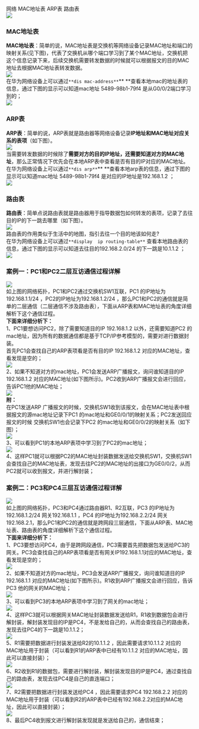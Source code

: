 网络 MAC地址表 ARP表 路由表<br />![](https://cdn.nlark.com/yuque/0/2021/webp/396745/1638501058741-24604646-1d70-46a9-8514-45235aa8081e.webp#clientId=udf2af8d3-002f-4&from=paste&id=u2e7ed645&originHeight=301&originWidth=566&originalType=url&ratio=1&rotation=0&showTitle=false&status=done&style=shadow&taskId=u512bc414-72e3-42d3-9bfc-f54c1783dc2&title=)
<a name="pns83"></a>
### MAC地址表
**MAC地址表**：简单的说，MAC地址表是交换机等网络设备记录MAC地址和端口的映射关系(见下图)，代表了交换机从哪个端口学习到了某个MAC地址，交换机把这个信息记录下来，后续交换机需要转发数据的时候就可以根据报文的目的MAC地址去根据MAC地址表转发数据。<br />![](https://cdn.nlark.com/yuque/0/2021/webp/396745/1638501058537-4858c01d-897c-43eb-a8a6-6e9aedd29646.webp#clientId=udf2af8d3-002f-4&from=paste&id=u9716fcad&originHeight=152&originWidth=362&originalType=url&ratio=1&rotation=0&showTitle=false&status=done&style=none&taskId=u10389c99-be5b-4847-abfd-5e57daa6e55&title=)<br />在华为网络设备上可以通过`**dis mac-address**`** **查看本地mac的地址表的信息，通过下图的显示可以知道mac地址 5489-98b1-79f4 是从G0/0/2端口学习到的；<br />![](https://cdn.nlark.com/yuque/0/2021/webp/396745/1638501058662-d927fbe8-b681-4115-a7ee-ee77ba490068.webp#clientId=udf2af8d3-002f-4&from=paste&id=u25721d68&originHeight=548&originWidth=1080&originalType=url&ratio=1&rotation=0&showTitle=false&status=done&style=shadow&taskId=ua5561d3e-6e03-487e-b577-9755477103a&title=)
<a name="IpnEx"></a>
### ARP表
**ARP表**：简单的说，ARP表就是路由器等网络设备记录**IP地址和MAC地址对应关系的表项**（如下图）。<br />![](https://cdn.nlark.com/yuque/0/2021/webp/396745/1638501058521-7e34016d-f7dd-4fe2-9ca9-f891f70323d1.webp#clientId=udf2af8d3-002f-4&from=paste&id=u51750af5&originHeight=152&originWidth=482&originalType=url&ratio=1&rotation=0&showTitle=false&status=done&style=shadow&taskId=ud603a57f-964e-451b-a190-e749bec6405&title=)<br />当需要转发数据的时候除了**需要对方的目的IP地址，还需要知道对方的MAC地址**，那么正常情况下优先会在本地ARP表中查看是否有目的IP对应的MAC地址。<br />在华为网络设备上可以通过`**dis arp**`** **查看本地arp表的信息，通过下图的显示可以知道mac地址 5489-98b1-79f4 是对应的IP地址是192.168.1.2 ；<br />![](https://cdn.nlark.com/yuque/0/2021/webp/396745/1638501058808-82fccb74-05b6-4e25-95ce-37a7a83f0b75.webp#clientId=udf2af8d3-002f-4&from=paste&id=u577a2ad7&originHeight=548&originWidth=1080&originalType=url&ratio=1&rotation=0&showTitle=false&status=done&style=shadow&taskId=udc8f7e4c-b354-4845-971c-1859d882c94&title=)
<a name="sRMr7"></a>
### 路由表
**路由表**：简单点说路由表就是路由器用于指导数据包如何转发的表项，记录了去往目的IP的下一跳去哪里（如下图）。<br />![](https://cdn.nlark.com/yuque/0/2021/webp/396745/1638501058840-90d9748b-8dde-4947-a8e3-9412230672aa.webp#clientId=udf2af8d3-002f-4&from=paste&id=u1f410208&originHeight=101&originWidth=721&originalType=url&ratio=1&rotation=0&showTitle=false&status=done&style=none&taskId=ua2f59da3-d8d1-444c-acf4-951cb60ce8a&title=)<br />路由表的作用类似于生活中的地图，指引去往一个目的地该如何走?<br />在华为网络设备上可以通过`**display  ip routing-table**` 查看本地路由表的信息，通过下图的显示可以知道去往目的192.168.2.0/24 的下一跳是10.1.1.2 ；<br />![](https://cdn.nlark.com/yuque/0/2021/webp/396745/1638501059149-f34c25da-25cc-4d4c-9355-648d991b2c1b.webp#clientId=udf2af8d3-002f-4&from=paste&id=u6ad21298&originHeight=544&originWidth=1080&originalType=url&ratio=1&rotation=0&showTitle=false&status=done&style=shadow&taskId=u7f24d979-8bb6-43c1-bc5e-7e29047a877&title=)
<a name="yoXvo"></a>
### 案例一：PC1和PC2二层互访通信过程详解
![](https://cdn.nlark.com/yuque/0/2021/webp/396745/1638501059092-cc9593ae-6501-433b-bc6d-0cb7f1ab6ffc.webp#clientId=udf2af8d3-002f-4&from=paste&id=ua17e7396&originHeight=366&originWidth=519&originalType=url&ratio=1&rotation=0&showTitle=false&status=done&style=shadow&taskId=uf134fe32-2b58-4fa5-811b-708266fce86&title=)<br />如上图的网络拓扑，PC1和PC2通过交换机SW1互联，PC1 的IP地址为192.168.1.1/24 ，PC2的IP地址为192.168.1.2/24 ，那么PC1和PC2的通信就是简单的二层通信（二层通信不涉及路由表），下面从ARP表和MAC地址表的角度详细解析下这个通信过程。<br />**下面来详细分析下：**<br />1、PC1要想访问PC2，除了需要知道目的IP 192.168.1.2 以外，还需要知道PC2 的mac地址，因为所有的数据通信都是基于TCP/IP参考模型的，需要对进行数据封装。<br />首先PC1会查找自己的ARP表项看是否有目的IP 192.168.1.2 对应的MAC地址，查看发现是空的；<br />![](https://cdn.nlark.com/yuque/0/2021/webp/396745/1638501059296-e76452b5-03fe-44e1-b88d-c912fa7a3d1a.webp#clientId=udf2af8d3-002f-4&from=paste&id=u656f2da0&originHeight=558&originWidth=1080&originalType=url&ratio=1&rotation=0&showTitle=false&status=done&style=none&taskId=ud3a3a538-157b-4e69-867f-281b430c2cc&title=)<br />2、如果不知道对方的mac地址，PC1会发送ARP广播报文，询问谁知道目的IP 192.168.1.2 对应的MAC地址(如下图所示)。PC2收到ARP广播报文会进行回应，告诉PC1他的MAC地址；<br />![](https://cdn.nlark.com/yuque/0/2021/webp/396745/1638501059271-9b13666a-4057-49b8-93ed-f310d9ffe391.webp#clientId=udf2af8d3-002f-4&from=paste&id=ub3fc62c2&originHeight=38&originWidth=1080&originalType=url&ratio=1&rotation=0&showTitle=false&status=done&style=none&taskId=u70f21a15-10cb-48fa-b570-b88ae12b942&title=)<br />**附：**<br />在PC1发送ARP 广播报文的时候，交换机SW1收到该报文，会在MAC地址表中根据报文的源mac地址记录下PC1 的mac地址和GE0/0/1的映射关系；PC2发送回应报文的时候 交换机SW1也会记录下PC2 的mac地址和GE0/0/2的映射关系（如下图）；<br />![](https://cdn.nlark.com/yuque/0/2021/webp/396745/1638501059318-82427970-e577-4a16-adef-581320747814.webp#clientId=udf2af8d3-002f-4&from=paste&id=u420b9c76&originHeight=554&originWidth=1080&originalType=url&ratio=1&rotation=0&showTitle=false&status=done&style=shadow&taskId=ub865d9db-6c0e-4cd2-8852-27b5cd54a52&title=)<br />3、可以看到PC1的本地ARP表项中学习到了PC2的mac地址；<br />![](https://cdn.nlark.com/yuque/0/2021/webp/396745/1638501059537-3bf1cb0a-1987-49fd-9646-921dc267ad60.webp#clientId=udf2af8d3-002f-4&from=paste&id=u8ef8a933&originHeight=565&originWidth=1080&originalType=url&ratio=1&rotation=0&showTitle=false&status=done&style=shadow&taskId=uc28bec73-86d1-4869-ad13-1fdba661da8&title=)<br />4、这样PC1就可以根据PC2的MAC地址封装数据发送给交换机SW1，交换机SW1会查找自己的MAC地址表，发现去往PC2的MAC地址的出接口为GE0/0/2，从而PC2就可以收到报文，并进行解封装；
<a name="yOwnY"></a>
### 案例二：PC3和PC4三层互访通信过程详解
![](https://cdn.nlark.com/yuque/0/2021/webp/396745/1638501059536-e37d6c1a-940c-4753-8e30-7b8f169f30d9.webp#clientId=udf2af8d3-002f-4&from=paste&id=u24bf7d0a&originHeight=295&originWidth=615&originalType=url&ratio=1&rotation=0&showTitle=false&status=done&style=shadow&taskId=u919724fd-f3ca-41da-8199-41799bbcdd7&title=)<br />如上图的网络拓扑，PC3和PC4通过路由器R1、R2互联，PC3 的IP地址为192.168.1.2/24 网关192.168.1.1 ，PC4 的IP地址为192.168.2.2/24 网关192.168.2.1，那么PC1和PC2的通信就是跨网段三层通信，下面从ARP表、MAC地址表、路由表的角度详细解析下这个通信过程。<br />**下面来详细分析下：**<br />1、PC3要想访问PC4，由于是跨网段通信，PC3需要首先把数据包发送给PC3的网关。PC3会查找自己的ARP表项看是否有网关IP192.168.1.1对应的MAC地址，查看发现是空的；<br />![](https://cdn.nlark.com/yuque/0/2021/webp/396745/1638501059804-c4e57fa3-eb56-407b-8495-4026825f0950.webp#clientId=udf2af8d3-002f-4&from=paste&id=ucdf4d2e1&originHeight=553&originWidth=1080&originalType=url&ratio=1&rotation=0&showTitle=false&status=done&style=none&taskId=u62af65f4-1c4c-45c2-a787-bf586a168f9&title=)<br />2、如果不知道对方的mac地址，PC3会发送ARP广播报文，询问谁知道目的IP 192.168.1.1 对应的MAC地址(如下图所示)。R1收到ARP广播报文会进行回应，告诉PC3 他的网关的MAC地址；<br />![](https://cdn.nlark.com/yuque/0/2021/webp/396745/1638501059893-df29b06f-49f6-46e7-ad37-a6414d2f2d70.webp#clientId=udf2af8d3-002f-4&from=paste&id=u9d9f2611&originHeight=40&originWidth=970&originalType=url&ratio=1&rotation=0&showTitle=false&status=done&style=none&taskId=u44b48027-5d9e-4fc9-b66b-3dacf2af070&title=)<br />3、可以看到PC3的本地ARP表项中学习到了网关的mac地址；<br />![](https://cdn.nlark.com/yuque/0/2021/webp/396745/1638501059862-baa22283-ff2a-4ad6-9c6e-10fa9416f4ba.webp#clientId=udf2af8d3-002f-4&from=paste&id=ued139bce&originHeight=552&originWidth=1080&originalType=url&ratio=1&rotation=0&showTitle=false&status=done&style=shadow&taskId=u897729eb-24e7-4f0a-a744-2e6b65b2693&title=)<br />4、这样PC3就可以根据网关MAC地址封装数据发送给R1，R1收到数据包会进行解封装，解封装发现目的IP是PC4，不是发给自己的，从而会查找自己的路由表，发现去往PC4的下一跳是10.1.1.2；<br />![](https://cdn.nlark.com/yuque/0/2021/webp/396745/1638501059833-cf2ee8ba-bec8-4e6e-b6ac-34d046a14e8f.webp#clientId=udf2af8d3-002f-4&from=paste&id=u6ba1d72e&originHeight=551&originWidth=1080&originalType=url&ratio=1&rotation=0&showTitle=false&status=done&style=shadow&taskId=u03c7e95f-d51e-47d4-ad7f-131ee782e0b&title=)<br />5、R1需要把数据进行封装发送给R2的10.1.1.2 ，因此需要请求10.1.1.2 对应的MAC地址用于封装（可以看到R1的ARP表中已经有10.1.1.2 对应的MAC地址，因此可以直接封装）；<br />![](https://cdn.nlark.com/yuque/0/2021/webp/396745/1638501060377-5f46fa95-c643-4d02-9907-a23be1645ee5.webp#clientId=udf2af8d3-002f-4&from=paste&id=ua4061e33&originHeight=557&originWidth=1080&originalType=url&ratio=1&rotation=0&showTitle=false&status=done&style=shadow&taskId=u1b731447-ea7a-4593-be4c-506288ee436&title=)<br />6、R2收到R1的数据包，需要进行解封装，解封装发现目的IP是PC4，通过查找自己的路由表，发现去往PC4是自己的直连端口；<br />![](https://cdn.nlark.com/yuque/0/2021/webp/396745/1638501060175-5a1634f7-b4cc-4766-aeae-c1dad7b156e1.webp#clientId=udf2af8d3-002f-4&from=paste&id=u7c806135&originHeight=550&originWidth=1080&originalType=url&ratio=1&rotation=0&showTitle=false&status=done&style=shadow&taskId=u10d68d71-c834-4bd5-815d-4e99e84b436&title=)<br />7、R2需要把数据进行封装发送给PC4 ，因此需要请求PC4 192.168.2.2  对应的MAC地址用于封装（可以看到R2的ARP表中已经有192.168.2.2对应的MAC地址，因此可以直接封装）；<br />![](https://cdn.nlark.com/yuque/0/2021/webp/396745/1638501060548-d3eed7f6-c79e-47fb-82f0-89a2e0497f9a.webp#clientId=udf2af8d3-002f-4&from=paste&id=ud8d593d5&originHeight=560&originWidth=1080&originalType=url&ratio=1&rotation=0&showTitle=false&status=done&style=none&taskId=u320f7763-4b7c-47d9-b09b-360c6d3e1c0&title=)<br />8、最后PC4收到报文进行解封装发现就是发送给自己的，通信结束；
